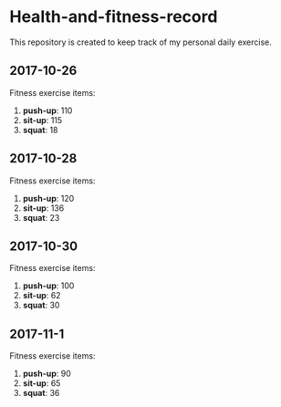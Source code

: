 # Health-and-fitness-record
This repository is created to keep track of my personal daily exercise.


## 2017-10-26
Fitness exercise items:
1. __push-up__: 110  
2. __sit-up__:  115  
3. __squat__:   18   


## 2017-10-28
Fitness exercise items:
1. __push-up__: 120  
2. __sit-up__:  136
3. __squat__:   23  


## 2017-10-30
Fitness exercise items:
1. __push-up__: 100  
2. __sit-up__:  62  
3. __squat__:   30


## 2017-11-1
Fitness exercise items:
1. __push-up__: 90  
2. __sit-up__:  65  
3. __squat__:   36


